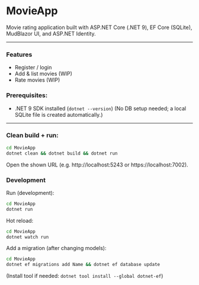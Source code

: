 # MovieApp

Movie rating application built with ASP.NET Core (.NET 9), EF Core (SQLite), MudBlazor UI, and ASP.NET Identity.

---
### Features
- Register / login
- Add & list movies (WIP)
- Rate movies (WIP)

### Prerequisites:
- .NET 9 SDK installed (`dotnet --version`)
(No DB setup needed; a local SQLite file is created automatically.)

--- 

### Clean build + run:
```bash
cd MovieApp
dotnet clean && dotnet build && dotnet run
```
Open the shown URL (e.g. http://localhost:5243 or https://localhost:7002).

### Development

Run (development):
```bash
cd MovieApp
dotnet run
```

Hot reload:
```bash
cd MovieApp
dotnet watch run
```
Add a migration (after changing models):
```bash
cd MovieApp
dotnet ef migrations add Name && dotnet ef database update
```
(Install tool if needed: `dotnet tool install --global dotnet-ef`)

